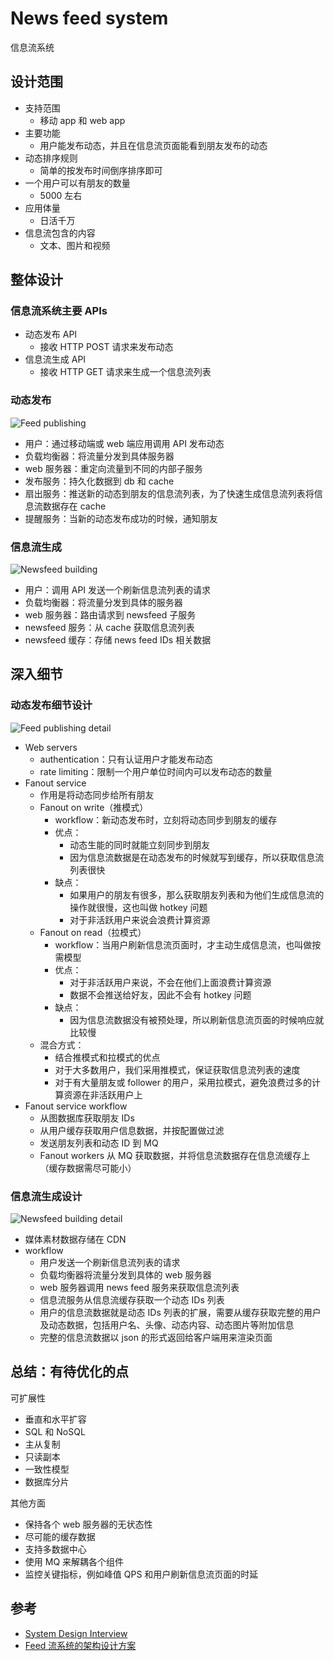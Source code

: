 # News feed system
信息流系统

## 设计范围
- 支持范围
  - 移动 app 和 web app
- 主要功能
  - 用户能发布动态，并且在信息流页面能看到朋友发布的动态
- 动态排序规则
  - 简单的按发布时间倒序排序即可
- 一个用户可以有朋友的数量
  - 5000 左右
- 应用体量
  - 日活千万
- 信息流包含的内容
  - 文本、图片和视频


## 整体设计
### 信息流系统主要 APIs
- 动态发布 API
  - 接收 HTTP POST 请求来发布动态
- 信息流生成 API
  - 接收 HTTP GET 请求来生成一个信息流列表

### 动态发布
![Feed publishing](https://cdn.gzhh.tech/2022/10/news-feed-system-feed-publishing.png)

- 用户：通过移动端或 web 端应用调用 API 发布动态
- 负载均衡器：将流量分发到具体服务器
- web 服务器：重定向流量到不同的内部子服务
- 发布服务：持久化数据到 db 和 cache
- 扇出服务：推送新的动态到朋友的信息流列表，为了快速生成信息流列表将信息流数据存在 cache
- 提醒服务：当新的动态发布成功的时候，通知朋友

### 信息流生成
![Newsfeed building](https://cdn.gzhh.tech/2022/10/news-feed-system-newsfeed-building.png)

- 用户：调用 API 发送一个刷新信息流列表的请求
- 负载均衡器：将流量分发到具体的服务器
- web 服务器：路由请求到 newsfeed 子服务
- newsfeed 服务：从 cache 获取信息流列表
- newsfeed 缓存：存储 news feed IDs 相关数据


## 深入细节
### 动态发布细节设计
![Feed publishing detail](https://cdn.gzhh.tech/2022/10/news-feed-system-feed-publishing-detail.png)

- Web servers
  - authentication：只有认证用户才能发布动态
  - rate limiting：限制一个用户单位时间内可以发布动态的数量
- Fanout service
  - 作用是将动态同步给所有朋友
  - Fanout on write（推模式）
    - workflow：新动态发布时，立刻将动态同步到朋友的缓存
    - 优点：
      - 动态生能的同时就能立刻同步到朋友
      - 因为信息流数据是在动态发布的时候就写到缓存，所以获取信息流列表很快
    - 缺点：
      - 如果用户的朋友有很多，那么获取朋友列表和为他们生成信息流的操作就很慢，这也叫做 hotkey 问题
      - 对于非活跃用户来说会浪费计算资源
  - Fanout on read（拉模式）
    - workflow：当用户刷新信息流页面时，才主动生成信息流，也叫做按需模型
    - 优点：
      - 对于非活跃用户来说，不会在他们上面浪费计算资源
      - 数据不会推送给好友，因此不会有 hotkey 问题
    - 缺点：
      - 因为信息流数据没有被预处理，所以刷新信息流页面的时候响应就比较慢
  - 混合方式：
    - 结合推模式和拉模式的优点
    - 对于大多数用户，我们采用推模式，保证获取信息流列表的速度
    - 对于有大量朋友或 follower 的用户，采用拉模式，避免浪费过多的计算资源在非活跃用户上
- Fanout service workflow
  - 从图数据库获取朋友 IDs
  - 从用户缓存获取用户信息数据，并按配置做过滤
  - 发送朋友列表和动态 ID 到 MQ
  - Fanout workers 从 MQ 获取数据，并将信息流数据存在信息流缓存上（缓存数据需尽可能小）

### 信息流生成设计
![Newsfeed building detail](https://cdn.gzhh.tech/2022/10/news-feed-system-newsfeed-building-detail.png)

- 媒体素材数据存储在 CDN
- workflow
  - 用户发送一个刷新信息流列表的请求
  - 负载均衡器将流量分发到具体的 web 服务器
  - web 服务器调用 news feed 服务来获取信息流列表
  - 信息流服务从信息流缓存获取一个动态 IDs 列表
  - 用户的信息流数据就是动态 IDs 列表的扩展，需要从缓存获取完整的用户及动态数据，包括用户名、头像、动态内容、动态图片等附加信息
  - 完整的信息流数据以 json 的形式返回给客户端用来渲染页面


## 总结：有待优化的点
可扩展性
- 垂直和水平扩容
- SQL 和 NoSQL
- 主从复制
- 只读副本
- 一致性模型
- 数据库分片

其他方面
- 保持各个 web 服务器的无状态性
- 尽可能的缓存数据
- 支持多数据中心
- 使用 MQ 来解耦各个组件
- 监控关键指标，例如峰值 QPS 和用户刷新信息流页面的时延


## 参考
- [System Design Interview](https://book.douban.com/subject/35246417/)
- [Feed 流系统的架构设计方案](https://mp.weixin.qq.com/s/CyXO13C3zQLoa-p7N2qPMg)
